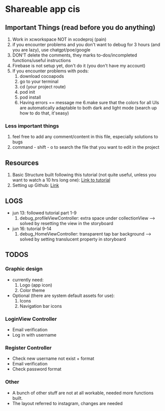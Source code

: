 # Shareable app cis

## Important Things (read before you do anything)
1. Work in xcworkspace NOT in xcodeproj (pain)
2. if you encounter problems and you don't want to debug for 3 hours (and you are lazy), use chatgpt/poe/google
3. DON'T delete the comments, they marks to-dos/incompleted functions/useful instructions
4. Firebase is not setup yet, don't do it (you don't have my account)
5. If you encounter problems with pods:
    1. download cocoapods
    2. go to your terminal 
    3. cd (your project route)
    4. pod init
    5. pod install
    6. Having errors == message me
6.make sure that the colors for all UIs are automatically adaptable to both dark and light mode (search up how to do that, it'seasy)

### Less important things
1. feel free to add any comment/content in this file, especially solutions to bugs
2. command - shift - o to search the file that you want to edit in the project

 
## Resources
1. Basic Structure built following this tutorial (not quite useful, unless you want to watch a 10 hrs long one): [Link to tutorial](https://www.youtube.com/watch?v=BcsoBVakrTM&list=PL5PR3UyfTWvfhKNQkT3Wgq6QIIWRJyxM3&index=9)
2. Setting up Github: [Link](https://docs.github.com/en/pull-requests/collaborating-with-pull-requests/proposing-changes-to-your-work-with-pull-requests/about-pull-requests)



## LOGS
- jun 13: followed tutorial part 1-9
  1. debug_profileViewController: extra space under collectionView --> solved by resetting the view in the storyboard
- jun 16: tutorial 9-14
  1. debug_HomeViewController: transparent tap bar background --> solved by setting translucent property in storyboard

## TODOS
### Graphic design
- currently need:
  1. Logo (app icon)
  2. Color theme
- Optional (there are system default assets for use):
  1. Icons
  2. Navigation bar icons
  
### LoginView Controller
- Email verification
- Log in with username 
  
### Register Controller
- Check new username not exist + format
- Email verification
- Check password format
    
### Other
- A bunch of other stuff are not at all workable, needed more functions built.
- The layout referred to instagram, changes are needed
